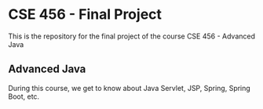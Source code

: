 # CSE 456 - Final Project

This is the repository for the final project of the course CSE 456 - Advanced Java

## Advanced Java
During this course, we get to know about Java Servlet, JSP, Spring, Spring Boot, etc.
